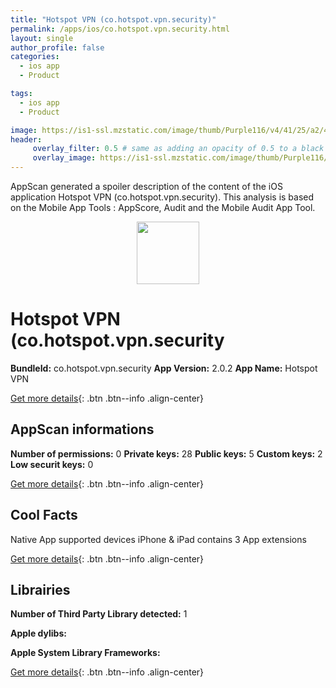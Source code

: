 ```yaml
---
title: "Hotspot VPN (co.hotspot.vpn.security)"
permalink: /apps/ios/co.hotspot.vpn.security.html
layout: single
author_profile: false
categories: 
  - ios app 
  - Product 

tags: 
  - ios app 
  - Product 

image: https://is1-ssl.mzstatic.com/image/thumb/Purple116/v4/41/25/a2/4125a28c-c171-52b0-2f9b-c1614b55583d/AppIcon-1x_U007emarketing-0-7-0-0-85-220.png/512x512bb.jpg
header: 
     overlay_filter: 0.5 # same as adding an opacity of 0.5 to a black background
     overlay_image: https://is1-ssl.mzstatic.com/image/thumb/Purple116/v4/41/25/a2/4125a28c-c171-52b0-2f9b-c1614b55583d/AppIcon-1x_U007emarketing-0-7-0-0-85-220.png/512x512bb.jpg
---
```

AppScan generated a spoiler description of the content of the iOS application Hotspot VPN (co.hotspot.vpn.security). This analysis is based on the Mobile App Tools : AppScore, Audit and the Mobile Audit App Tool.

  
  
<div style="text-align: center;"><img src="https://is1-ssl.mzstatic.com/image/thumb/Purple116/v4/41/25/a2/4125a28c-c171-52b0-2f9b-c1614b55583d/AppIcon-1x_U007emarketing-0-7-0-0-85-220.png/512x512bb.jpg" width="100" height="100"></div>  
  
# Hotspot VPN (co.hotspot.vpn.security

**BundleId:** co.hotspot.vpn.security
**App Version:** 2.0.2
**App Name:** Hotspot VPN


[Get more details](/pricing.html){: .btn .btn--info .align-center}  
  
## AppScan informations 

**Number of permissions:** 0
**Private keys:** 28
**Public keys:** 5
**Custom keys:** 2
**Low securit keys:** 0
  
[Get more details](/pricing.html){: .btn .btn--info .align-center}

## Cool Facts

Native App
supported devices iPhone & iPad
contains 3 App extensions
  
[Get more details](/pricing.html){: .btn .btn--info .align-center}

## Librairies 
**Number of Third Party Library detected:** 1

**Apple dylibs:**


**Apple System Library Frameworks:**


  
[Get more details](/pricing.html){: .btn .btn--info .align-center}

